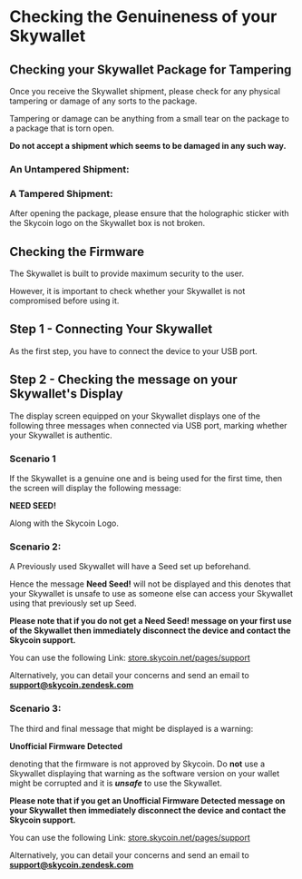 # Checking the Genuineness of your Skywallet

## Checking your Skywallet Package for Tampering

Once you receive the Skywallet shipment, please check for any physical tampering or damage of any sorts to the package.

Tampering or damage can be anything from a small tear on the package to a package that is torn open.

**Do not accept a shipment which seems to be damaged in any such way.**

### An Untampered Shipment:

<A Picture of an untampered shipment before opening>

### A Tampered Shipment:

<Optional picture of a tampered shipment which is not absolutely torn open but a small tear or hole so that the user will understand even such a small tamper can also spoil the device it can also be a general picture rather than a skywallet shipment>

After opening the package, please ensure that the holographic sticker with the Skycoin logo on the Skywallet box is not broken.
<A Picture of the unbroken holographic seal on the box>

## Checking the Firmware

The Skywallet is built to provide maximum security to the user.

However, it is important to check whether your Skywallet is not compromised before using it.

## Step 1 - Connecting Your Skywallet

As the first step, you have to connect the device to your USB port.

<Optional photo Showing the connection of the device to USB port>

## Step 2 - Checking the message on your Skywallet's Display

The display screen equipped on your Skywallet displays one of the following three messages when connected via USB port, marking whether your Skywallet is authentic.

### Scenario 1

If the Skywallet is a genuine one and is being used for the first time, then the screen will display the following message:

**NEED SEED!**

Along with the Skycoin Logo.

<A photo of the Hardware wallet displaying NEED SEED message>

### Scenario 2:

A Previously used Skywallet will have a Seed set up beforehand.

Hence the message **Need Seed!** will not be displayed and this denotes that your Skywallet is unsafe to use as someone else can access your Skywallet using that previously set up Seed.

<A picture of the Hardware wallet which does not display the message NEED SEED>

**Please note that if you do not get a Need Seed! message on your first use of the Skywallet then immediately disconnect the device and contact the Skycoin support.**

You can use the following Link: [store.skycoin.net/pages/support](store.skycoin.net/pages/support)

Alternatively, you can detail your concerns and send an email to **support@skycoin.zendesk.com**

### Scenario 3:

The third and final message that might be displayed is a warning:

**Unofficial Firmware Detected**

denoting that the firmware is not approved by Skycoin. Do **not** use a Skywallet displaying that warning as the software version on your wallet might be corrupted and it is ***unsafe*** to use the Skywallet.

<A picture showing the message Unofficial firmware detected>
  
**Please note that if you get an Unofficial Firmware Detected message on your Skywallet then immediately disconnect the device and contact the Skycoin support.**

You can use the following Link: [store.skycoin.net/pages/support](store.skycoin.net/pages/support)

Alternatively, you can detail your concerns and send an email to **support@skycoin.zendesk.com**

